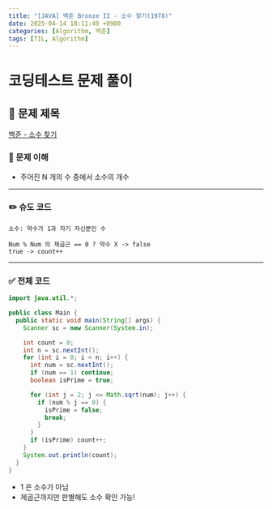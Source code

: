 ```yaml
---
title: "[JAVA] 백준 Bronze II - 소수 찾기(1978)"
date: 2025-04-14 18:11:49 +0900
categories: [Algorithm, 백준]
tags: [TIL, Algorithm]
---
```

# 코딩테스트 문제 풀이

## 📘 문제 제목
[백준 - 소수 찾기](https://www.acmicpc.net/problem/1978)

### 🧠 문제 이해
- 주어진 N 개의 수 중에서 소수의 개수

---

### ✏️ 슈도 코드

```plaintext
소수: 약수가 1과 자기 자신뿐인 수

Num % Num 의 제곱근 == 0 ? 약수 X -> false
true -> count++
```

---

### ✅ 전체 코드
```java
import java.util.*;

public class Main {
  public static void main(String[] args) {
    Scanner sc = new Scanner(System.in);

    int count = 0;
    int n = sc.nextInt();
    for (int i = 0; i < n; i++) {
      int num = sc.nextInt();
      if (num == 1) continue;
      boolean isPrime = true;

      for (int j = 2; j <= Math.sqrt(num); j++) {
        if (num % j == 0) {
          isPrime = false;
          break;
        }
      }
      if (isPrime) count++;
    }
    System.out.println(count);
  }
}
```

- 1 은 소수가 아님
- 제곱근까지만 판별해도 소수 확인 가능!
